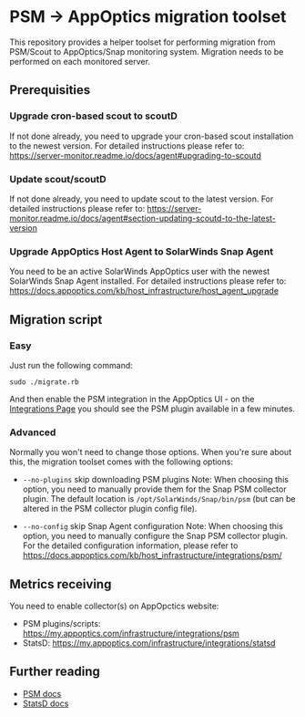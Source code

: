 # PSM -> AppOptics migration toolset

This repository provides a helper toolset for performing migration from PSM/Scout to AppOptics/Snap monitoring system. 
Migration needs to be performed on each monitored server.

## Prerequisities

### Upgrade cron-based scout to scoutD

If not done already, you need to upgrade your cron-based scout installation to the newest version.
For detailed instructions please refer to: https://server-monitor.readme.io/docs/agent#upgrading-to-scoutd

### Update scout/scoutD

If not done already, you need to update scout to the latest version.
For detailed instructions please refer to: https://server-monitor.readme.io/docs/agent#section-updating-scoutd-to-the-latest-version

### Upgrade AppOptics Host Agent to SolarWinds Snap Agent

You need to be an active SolarWinds AppOptics user with the newest SolarWinds Snap Agent installed.
For detailed instructions please refer to: https://docs.appoptics.com/kb/host_infrastructure/host_agent_upgrade

## Migration script

### Easy

Just run the following command:

	sudo ./migrate.rb

And then enable the PSM integration in the AppOptics UI - on the [Integrations Page](https://my.appoptics.com/infrastructure/integrations) you should see the PSM plugin available in a few minutes.

### Advanced

Normally you won't need to change those options. 
When you're sure about this, the migration toolset comes with the following options:

  * `--no-plugins`
skip downloading PSM plugins
Note: When choosing this option, you need to manually provide them for the Snap PSM collector plugin. The default location is `/opt/SolarWinds/Snap/bin/psm` (but can be altered in the PSM collector plugin config file).

  * `--no-config`
skip Snap Agent configuration 
Note: When choosing this option, you need to manually configure the Snap PSM collector plugin. For the detailed configuration information, please refer to https://docs.appoptics.com/kb/host_infrastructure/integrations/psm/

## Metrics receiving

You need to enable collector(s) on AppOpctics website:
* PSM plugins/scripts: https://my.appoptics.com/infrastructure/integrations/psm
* StatsD: https://my.appoptics.com/infrastructure/integrations/statsd

## Further reading

* [PSM docs](https://docs.appoptics.com/kb/host_infrastructure/integrations/psm)
* [StatsD docs](https://docs.appoptics.com/kb/host_infrastructure/integrations/tested/statsd)